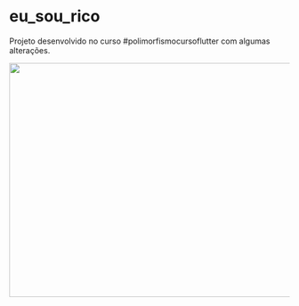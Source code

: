 # eu_sou_rico

Projeto desenvolvido no curso #polimorfismocursoflutter com algumas alterações.

<p align="center">
    <img width="853" height="421" src="imagens/app.gif">
</p>